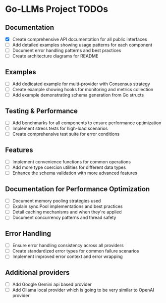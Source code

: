 # Go-LLMs Project TODOs

## Documentation
- [x] Create comprehensive API documentation for all public interfaces
- [ ] Add detailed examples showing usage patterns for each component
- [ ] Document error handling patterns and best practices
- [ ] Create architecture diagrams for README

## Examples
- [ ] Add dedicated example for multi-provider with Consensus strategy
- [ ] Create example showing hooks for monitoring and metrics collection
- [ ] Add example demonstrating schema generation from Go structs

## Testing & Performance
- [ ] Add benchmarks for all components to ensure performance optimization
- [ ] Implement stress tests for high-load scenarios
- [ ] Create comprehensive test suite for error conditions

## Features
- [ ] Implement convenience functions for common operations
- [ ] Add more type coercion utilities for different data types
- [ ] Enhance the schema validation with more advanced features

## Documentation for Performance Optimization
- [ ] Document memory pooling strategies used
- [ ] Explain sync.Pool implementations and best practices
- [ ] Detail caching mechanisms and when they're applied
- [ ] Document concurrency patterns and thread safety

## Error Handling
- [ ] Ensure error handling consistency across all providers
- [ ] Create standardized error types for common failure scenarios
- [ ] Implement improved error context and error wrapping

## Additional providers
- [ ] Add Google Gemini api based provider
- [ ] Add Ollama local provider which is going to be very similar to OpenAI provider